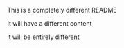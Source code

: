 This is a completely different README

It will have a different content

it will be entirely different
